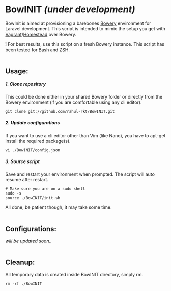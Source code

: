 # BowINIT *(under development)*
BowInit is aimed at provisioning a barebones [Bowery](http://bowery.io/) environment for Laravel development. This script is intended to mimic the setup you get with [Vagrant](https://www.vagrantup.com/)/[Homestead](http://laravel.com/docs/5.0/homestead) over Bowery.

:grey_exclamation: For best results, use this script on a fresh Bowery instance. This script has been tested for Bash and ZSH.
<br/><br/>

## Usage:

##### 1. Clone repository
This could be done either in your shared Bowery folder or directly from the Bowery environment (if you are comfortable using any cli editor).
```
git clone git://github.com/rahul-rkt/BowINIT.git
```

##### 2. Update configurations
If you want to use a cli editor other than Vim (like Nano), you have to apt-get install the required package(s).
```
vi ./BowINIT/config.json
```

##### 3. Source script
Save and restart your environment when prompted. The script will auto resume after restart.
```
# Make sure you are on a sudo shell
sudo -s
source ./BowINIT/init.sh
```
All done, be patient though, it may take some time.
<br/><br/>

## Configurations:
*will be updated soon..*
<br/><br/>

## Cleanup:
All temporary data is created inside BowINIT directory, simply rm.
```
rm -rf ./BowINIT
```
